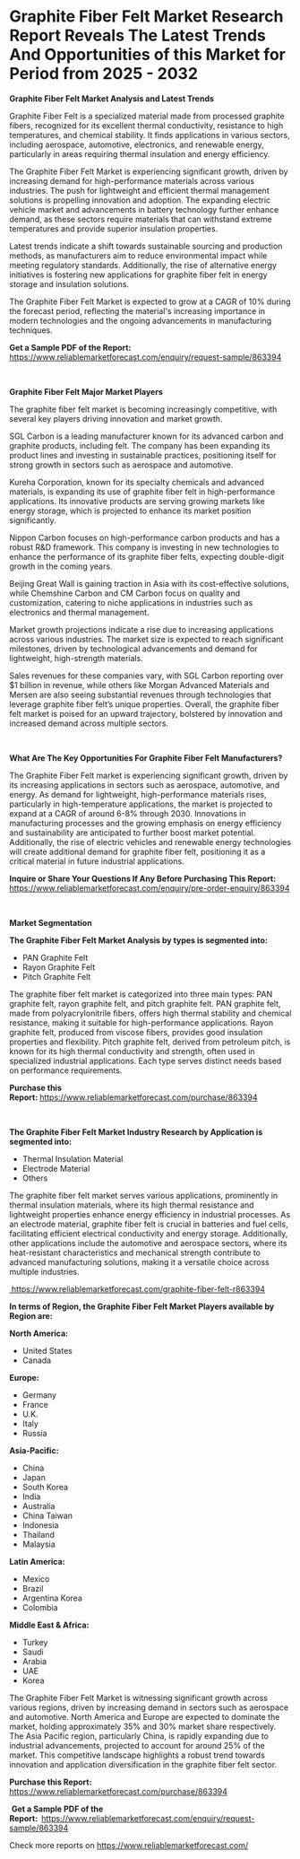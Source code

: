 <p><h1>Graphite Fiber Felt Market Research Report Reveals The Latest Trends And Opportunities of this Market for Period from 2025 - 2032</h1></p><p><strong>Graphite Fiber Felt Market Analysis and Latest Trends</strong></p>
<p><p>Graphite Fiber Felt is a specialized material made from processed graphite fibers, recognized for its excellent thermal conductivity, resistance to high temperatures, and chemical stability. It finds applications in various sectors, including aerospace, automotive, electronics, and renewable energy, particularly in areas requiring thermal insulation and energy efficiency.</p><p>The Graphite Fiber Felt Market is experiencing significant growth, driven by increasing demand for high-performance materials across various industries. The push for lightweight and efficient thermal management solutions is propelling innovation and adoption. The expanding electric vehicle market and advancements in battery technology further enhance demand, as these sectors require materials that can withstand extreme temperatures and provide superior insulation properties. </p><p>Latest trends indicate a shift towards sustainable sourcing and production methods, as manufacturers aim to reduce environmental impact while meeting regulatory standards. Additionally, the rise of alternative energy initiatives is fostering new applications for graphite fiber felt in energy storage and insulation solutions.</p><p>The Graphite Fiber Felt Market is expected to grow at a CAGR of 10% during the forecast period, reflecting the material's increasing importance in modern technologies and the ongoing advancements in manufacturing techniques.</p></p>
<p><strong>Get a Sample PDF of the Report:&nbsp;</strong> <a href="https://www.reliablemarketforecast.com/enquiry/request-sample/863394?utm_campaign=2300&utm_medium=2&utm_source=Github&utm_content=ia&utm_term=02042025&utm_id=graphite-fiber-felt">https://www.reliablemarketforecast.com/enquiry/request-sample/863394</a></p>
<p>&nbsp;</p>
<p><strong>Graphite Fiber Felt Major Market Players</strong></p>
<p><p>The graphite fiber felt market is becoming increasingly competitive, with several key players driving innovation and market growth. </p><p>SGL Carbon is a leading manufacturer known for its advanced carbon and graphite products, including felt. The company has been expanding its product lines and investing in sustainable practices, positioning itself for strong growth in sectors such as aerospace and automotive. </p><p>Kureha Corporation, known for its specialty chemicals and advanced materials, is expanding its use of graphite fiber felt in high-performance applications. Its innovative products are serving growing markets like energy storage, which is projected to enhance its market position significantly.</p><p>Nippon Carbon focuses on high-performance carbon products and has a robust R&D framework. This company is investing in new technologies to enhance the performance of its graphite fiber felts, expecting double-digit growth in the coming years.</p><p>Beijing Great Wall is gaining traction in Asia with its cost-effective solutions, while Chemshine Carbon and CM Carbon focus on quality and customization, catering to niche applications in industries such as electronics and thermal management.</p><p>Market growth projections indicate a rise due to increasing applications across various industries. The market size is expected to reach significant milestones, driven by technological advancements and demand for lightweight, high-strength materials. </p><p>Sales revenues for these companies vary, with SGL Carbon reporting over $1 billion in revenue, while others like Morgan Advanced Materials and Mersen are also seeing substantial revenues through technologies that leverage graphite fiber felt’s unique properties. Overall, the graphite fiber felt market is poised for an upward trajectory, bolstered by innovation and increased demand across multiple sectors.</p></p>
<p>&nbsp;</p>
<p><strong>What Are The Key Opportunities For Graphite Fiber Felt Manufacturers?</strong></p>
<p><p>The Graphite Fiber Felt market is experiencing significant growth, driven by its increasing applications in sectors such as aerospace, automotive, and energy. As demand for lightweight, high-performance materials rises, particularly in high-temperature applications, the market is projected to expand at a CAGR of around 6-8% through 2030. Innovations in manufacturing processes and the growing emphasis on energy efficiency and sustainability are anticipated to further boost market potential. Additionally, the rise of electric vehicles and renewable energy technologies will create additional demand for graphite fiber felt, positioning it as a critical material in future industrial applications.</p></p>
<p><strong>Inquire or Share Your Questions If Any Before Purchasing This Report:</strong> <a href="https://www.reliablemarketforecast.com/enquiry/pre-order-enquiry/863394?utm_campaign=2300&utm_medium=2&utm_source=Github&utm_content=ia&utm_term=02042025&utm_id=graphite-fiber-felt">https://www.reliablemarketforecast.com/enquiry/pre-order-enquiry/863394</a></p>
<p>&nbsp;</p>
<p><strong>Market Segmentation</strong></p>
<p><strong>The Graphite Fiber Felt Market Analysis by types is segmented into:</strong></p>
<p><ul><li>PAN Graphite Felt</li><li>Rayon Graphite Felt</li><li>Pitch Graphite Felt</li></ul></p>
<p><p>The graphite fiber felt market is categorized into three main types: PAN graphite felt, rayon graphite felt, and pitch graphite felt. PAN graphite felt, made from polyacrylonitrile fibers, offers high thermal stability and chemical resistance, making it suitable for high-performance applications. Rayon graphite felt, produced from viscose fibers, provides good insulation properties and flexibility. Pitch graphite felt, derived from petroleum pitch, is known for its high thermal conductivity and strength, often used in specialized industrial applications. Each type serves distinct needs based on performance requirements.</p></p>
<p><strong>Purchase this Report:&nbsp;</strong><a href="https://www.reliablemarketforecast.com/purchase/863394?utm_campaign=2300&utm_medium=2&utm_source=Github&utm_content=ia&utm_term=02042025&utm_id=graphite-fiber-felt">https://www.reliablemarketforecast.com/purchase/863394</a></p>
<p>&nbsp;</p>
<p><strong>The Graphite Fiber Felt Market Industry Research by Application is segmented into:</strong></p>
<p><ul><li>Thermal Insulation Material</li><li>Electrode Material</li><li>Others</li></ul></p>
<p><p>The graphite fiber felt market serves various applications, prominently in thermal insulation materials, where its high thermal resistance and lightweight properties enhance energy efficiency in industrial processes. As an electrode material, graphite fiber felt is crucial in batteries and fuel cells, facilitating efficient electrical conductivity and energy storage. Additionally, other applications include the automotive and aerospace sectors, where its heat-resistant characteristics and mechanical strength contribute to advanced manufacturing solutions, making it a versatile choice across multiple industries.</p></p>
<p><a href="https://www.reliablemarketforecast.com/graphite-fiber-felt-r863394?utm_campaign=2300&utm_medium=2&utm_source=Github&utm_content=ia&utm_term=02042025&utm_id=graphite-fiber-felt">&nbsp;https://www.reliablemarketforecast.com/graphite-fiber-felt-r863394</a></p>
<p><strong>In terms of Region, the Graphite Fiber Felt Market Players available by Region are:</strong></p>
<p>
    <p> <strong> North America: </strong>
        <ul>
            <li>United States</li>
            <li>Canada</li>
        </ul>
        </p> 
    <p> <strong> Europe: </strong>
        <ul>
            <li>Germany</li>
            <li>France</li>
            <li>U.K.</li>
            <li>Italy</li>
            <li>Russia</li>
        </ul>
        </p> 
    <p> <strong> Asia-Pacific: </strong>
        <ul>
            <li>China</li>
            <li>Japan</li>
            <li>South Korea</li>
            <li>India</li>
            <li>Australia</li>
            <li>China Taiwan</li>
            <li>Indonesia</li>
            <li>Thailand</li>
            <li>Malaysia</li>
        </ul>
        </p> 
    <p> <strong> Latin America: </strong>
        <ul>
            <li>Mexico</li>
            <li>Brazil</li>
            <li>Argentina Korea</li>
            <li>Colombia</li>
        </ul>
        </p> 
    <p> <strong> Middle East & Africa: </strong>
        <ul>
            <li>Turkey</li>
            <li>Saudi</li>
            <li>Arabia</li>
            <li>UAE</li>
            <li>Korea</li>
        </ul>
    </p>
    </p>
<p><p>The Graphite Fiber Felt Market is witnessing significant growth across various regions, driven by increasing demand in sectors such as aerospace and automotive. North America and Europe are expected to dominate the market, holding approximately 35% and 30% market share respectively. The Asia Pacific region, particularly China, is rapidly expanding due to industrial advancements, projected to account for around 25% of the market. This competitive landscape highlights a robust trend towards innovation and application diversification in the graphite fiber felt sector.</p></p>
<p><strong>Purchase this Report: </strong><a href="https://www.reliablemarketforecast.com/purchase/863394?utm_campaign=2300&utm_medium=2&utm_source=Github&utm_content=ia&utm_term=02042025&utm_id=graphite-fiber-felt">https://www.reliablemarketforecast.com/purchase/863394</a></p>
<p>&nbsp;<strong>Get a Sample PDF of the Report:&nbsp;&nbsp;</strong><a href="https://www.reliablemarketforecast.com/enquiry/request-sample/863394?utm_campaign=2300&utm_medium=2&utm_source=Github&utm_content=ia&utm_term=02042025&utm_id=graphite-fiber-felt">https://www.reliablemarketforecast.com/enquiry/request-sample/863394</a></p>
<p><strong></strong></p>
<p>Check more reports on <a href="https://www.reliablemarketforecast.com/?utm_campaign=2300&utm_medium=2&utm_source=Github&utm_content=ia&utm_term=02042025&utm_id=graphite-fiber-felt">https://www.reliablemarketforecast.com/</a></p>